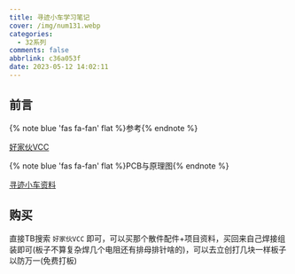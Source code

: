 ```yaml
---
title: 寻迹小车学习笔记
cover: /img/num131.webp
categories:
  - 32系列
comments: false
abbrlink: c36a053f
date: 2023-05-12 14:02:11
---
```




## 前言

{% note blue 'fas fa-fan' flat %}参考{% endnote %}

[好家伙VCC](https://www.bilibili.com/video/BV16x4y1M7EN/?p=5&spm_id_from=333.1007.top_right_bar_window_history.content.click&vd_source=5fb3f08926cbdbc6d84b3f2bda38c0b1)

{% note blue 'fas fa-fan' flat %}PCB与原理图{% endnote %}

[寻迹小车资料](https://www.aliyundrive.com/s/AbkeU4peazT)



## 购买

直接TB搜索 `好家伙VCC` 即可，可以买那个散件配件+项目资料，买回来自己焊接组装即可(板子不算复杂焊几个电阻还有排母排针啥的)，可以去立创打几块一样板子以防万一(免费打板)

